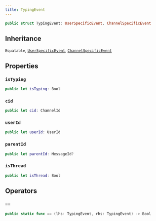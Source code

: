```yaml
---
title: TypingEvent
---
```


``` swift
public struct TypingEvent: UserSpecificEvent, ChannelSpecificEvent 
```

## Inheritance

`Equatable`, [`UserSpecificEvent`](user-specific-event.md), [`ChannelSpecificEvent`](channel-specific-event.md)

## Properties

### `isTyping`

``` swift
public let isTyping: Bool
```

### `cid`

``` swift
public let cid: ChannelId
```

### `userId`

``` swift
public let userId: UserId
```

### `parentId`

``` swift
public let parentId: MessageId?
```

### `isThread`

``` swift
public let isThread: Bool
```

## Operators

### `==`

``` swift
public static func == (lhs: TypingEvent, rhs: TypingEvent) -> Bool 
```
